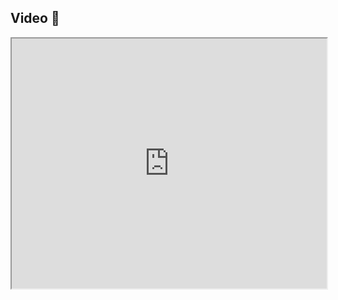 ## Video 🎥

<iframe src="https://www.youtube.com/embed/1qt9F2ogbMA" width="100%" height="400"></iframe>
